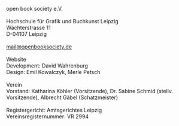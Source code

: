 open book society e.V.  
\
Hochschule für Grafik und Buchkunst Leipzig  
Wächterstrasse 11  
D-04107 Leipzig  
\
[mail@openbooksociety.de](mailto:mail@openbooksociety.de)  
\
Website  
Development: David Wahrenburg  
Design: Emil Kowalczyk, Merle Petsch  
\
Verein  
Vorstand: Katharina Köhler (Vorsitzende), Dr. Sabine Schmid (stellv. Vorsitzende), Albrecht Gäbel (Schatzmeister)  
\
Registergericht: Amtsgerichtes Leipzig  
Vereinsregister­nummer: VR 2994
